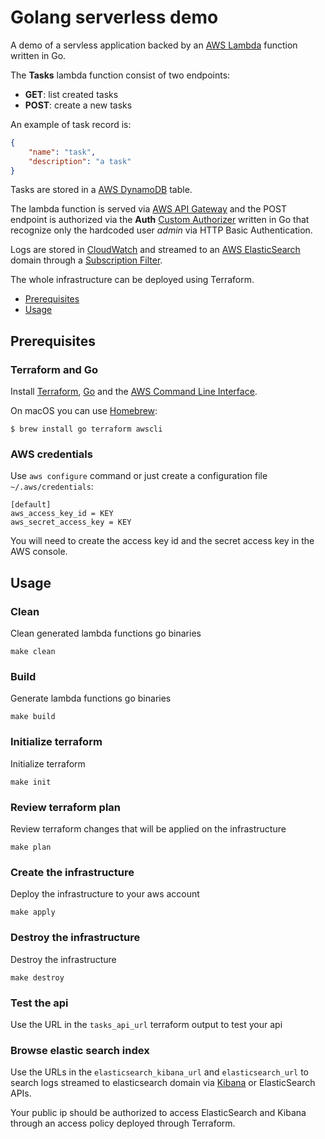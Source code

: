 # Golang serverless demo 

A demo of a servless application backed by an [AWS Lambda](https://aws.amazon.com/it/lambda/) function written in Go.

The **Tasks** lambda function consist of two endpoints:

- **GET**: list created tasks
- **POST**: create a new tasks

An example of task record is:

```json
{
    "name": "task",
    "description": "a task"
}
```

Tasks are stored in a [AWS DynamoDB](https://aws.amazon.com/dynamodb/) table.

The lambda function is served via [AWS API Gateway](https://aws.amazon.com/it/api-gateway/) and the POST endpoint is
authorized via the **Auth** [Custom Authorizer](https://docs.aws.amazon.com/apigateway/latest/developerguide/apigateway-use-lambda-authorizer.html) written in Go
that recognize only the hardcoded user *admin* via HTTP Basic Authentication.

Logs are stored in [CloudWatch](https://aws.amazon.com/it/cloudwatch/) and streamed to an [AWS ElasticSearch](https://aws.amazon.com/it/elasticsearch-service/) domain through a
[Subscription Filter](https://docs.aws.amazon.com/AmazonCloudWatch/latest/logs/SubscriptionFilters.html#LambdaFunctionExample).

The whole infrastructure can be deployed using Terraform.


- [Prerequisites](#prerequisites)
- [Usage](#usage)

## Prerequisites

### Terraform and Go

Install [Terraform](https://www.terraform.io/), [Go](https://golang.org/) and the [AWS Command Line Interface](https://aws.amazon.com/it/cli/). 

On macOS you can use [Homebrew](https://brew.sh/):

```console
$ brew install go terraform awscli
```

### AWS credentials

Use `aws configure` command or just create a configuration file `~/.aws/credentials`:

```
[default]
aws_access_key_id = KEY
aws_secret_access_key = KEY
```

You will need to create the access key id and the secret access key in the AWS console.

## Usage

### Clean

Clean generated lambda functions go binaries

```shell
make clean
```

### Build

Generate lambda functions go binaries

```shell
make build
```

### Initialize terraform

Initialize terraform

```shell
make init
```

### Review terraform plan

Review terraform changes that will be applied on the infrastructure

```shell
make plan
```

### Create the infrastructure

Deploy the infrastructure to your aws account

```shell
make apply
```

### Destroy the infrastructure

Destroy the infrastructure

```shell
make destroy
```

### Test the api

Use the URL in the `tasks_api_url` terraform output to test your api

### Browse elastic search index

Use the URLs in the `elasticsearch_kibana_url` and `elasticsearch_url` to
search logs streamed to elasticsearch domain via [Kibana](https://www.elastic.co/kibana) or ElasticSearch APIs.

Your public ip should be authorized to access ElasticSearch and Kibana through an
access policy deployed through Terraform.

